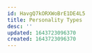```yaml
---
id: HavgQ7kORXWoBrE1DE4L5
title: Personality Types
desc: ''
updated: 1643723096370
created: 1643723096370
---
```


